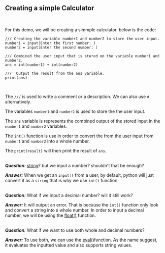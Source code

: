 ## Creating a simple Calculator
<br>

For this demo, we will be creating a simmple calculator. below is the code:

```
/// Creating the variable number1 and number2 to store the user input.
number1 = input(Enter the first number: )
number2 = input(Enter the second number: )

/// Combined the user input that is stored on the variable number1 and number2.
ans = int(number1) + int(number2)

///  Output the result from the ans variable.
print(ans)

```

<br>

The ``` /// ``` is used to write a comment or a description. We can also use ```#``` alternatively.
<br>

The variables ```number1``` and ```number2``` is used to store the the user input.
<br>

The ```ans``` variable is represents the combined output of the stored input in the ```number1``` and ```number2``` variables.
<br>

The ```int()``` function is use in order to convert the from the user input from ```number1``` and ```number2``` into a whole number.
<br>

The ```print(result)``` will then print the result of ```ans```.
<br>
<br>

***Question:*** [string](https://docs.python.org/3/library/string.html)? but we input a number? shouldn't that be enough?

***Answer:*** When we get an ```input()``` from a user, by default, python will just convert it as a ```string``` that is why we use ```int()``` function.
<br>
<br>

***Question:*** What if we input a decimal number? will it still work?
<br>

***Answer:*** It will output an error. That is because the ```int()``` function only look and convert a string into a whole number. In order to input a decimal number, we will be using the [float()](https://docs.python.org/3/library/functions.html#float) function.
<br>
<br>

***Question:*** What if we want to use both whole and decimal numbers?
<br>

***Answer:*** To use both, we can use the [eval()](https://docs.python.org/3/library/functions.html#eval)function. As the name suggest, it evaluates the inputted value and also supports string values.










